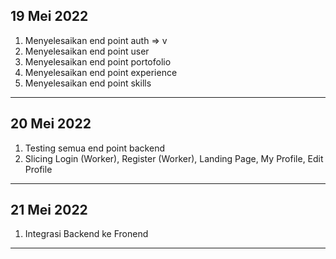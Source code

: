 19 Mei 2022
---
1. Menyelesaikan end point auth => v
2. Menyelesaikan end point user
3. Menyelesaikan end point portofolio
4. Menyelesaikan end point experience
5. Menyelesaikan end point skills
---
20 Mei 2022
---
1. Testing semua end point backend
2. Slicing Login (Worker), Register (Worker), Landing Page, My Profile, Edit Profile
---
21 Mei 2022
---
1. Integrasi Backend ke Fronend
---
